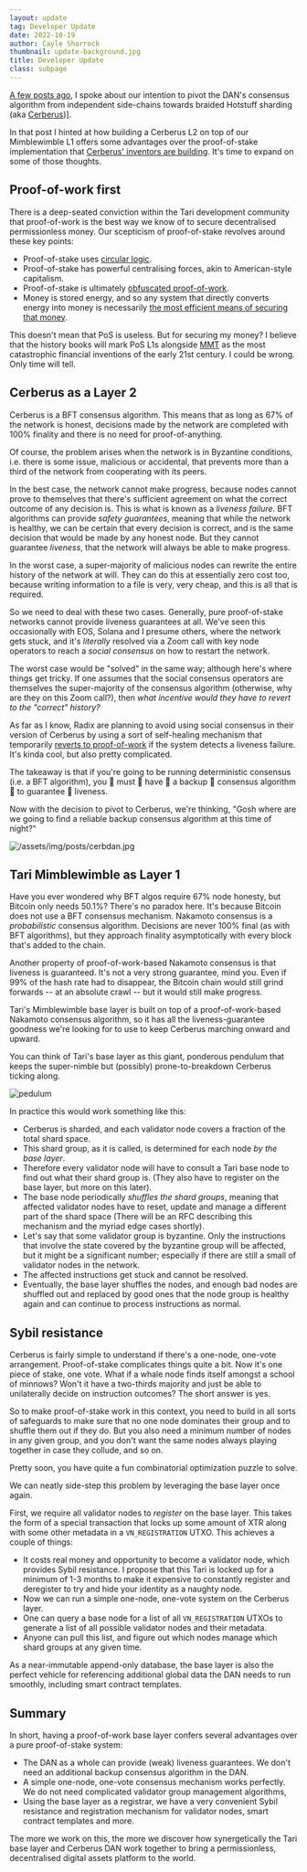 ```yaml
---
layout: update
tag: Developer Update
date: 2022-10-19
author: Cayle Sharrock
thumbnail: update-background.jpg
title: Developer Update
class: subpage
---
```


[A few posts ago](/updates/2022-09-22-update-89.html), I spoke about our intention to pivot the DAN's consensus
algorithm from independent side-chains towards braided Hotstuff sharding (aka [Cerberus])].

In that post I hinted at how building a Cerberus L2 on top of our Mimblewimble L1 offers some advantages over the
proof-of-stake implementation that [Cerberus' inventors are building](https://www.radixdlt.com/).
It's time to expand on some of those thoughts.

## Proof-of-work first

There is a deep-seated conviction within the Tari development community that proof-of-work is
the best way we know of to secure decentralised permissionless money. Our scepticism of proof-of-stake
revolves around these key points:

- Proof-of-stake uses [circular logic].
- Proof-of-stake has powerful centralising forces, akin to American-style capitalism.
- Proof-of-stake is ultimately [obfuscated proof-of-work](https://www.truthcoin.info/blog/pow-cheapest/).
- Money is stored energy, and so any system that directly converts energy into money is necessarily [the most
  efficient means of securing that money](https://y.at/🛢️➕⚡👉💰).

This doesn't mean that PoS is useless. But for securing my money? I believe that the history books will mark PoS
L1s alongside [MMT](https://www.theepochtimes.com/the-failure-of-mmt-is-now-evident_4315655.html) as
the most catastrophic financial inventions of the early 21st century. I could be wrong. Only time will
tell.

## Cerberus as a Layer 2

Cerberus is a BFT consensus algorithm. This means that as long as 67% of the network is honest, decisions made by
the network are completed with 100% finality and there is no need for proof-of-anything.

Of course, the problem arises when the network is in Byzantine conditions, i.e. there is some issue, malicious or
accidental, that prevents more than a third of the network from cooperating with its peers.

In the best case, the network cannot make progress, because nodes cannot prove to themselves that there's sufficient
agreement on what the correct outcome of any decision is. This is what is known as a _liveness failure_. BFT
algorithms can provide _safety guarantees_, meaning that while the network is healthy, we can be certain that every
decision is correct, and is the same decision that would be made by any honest node. But they cannot guarantee
_liveness_, that the network will always be able to make progress.

In the worst case, a super-majority of malicious nodes can rewrite the entire history of the network at will. They
can do this at essentially zero cost too, because writing information to a file is very, very cheap, and this is all
that is required.

So we need to deal with these two cases. Generally, pure proof-of-stake networks cannot provide liveness guarantees
at all. We've seen this occasionally with EOS, Solana and I presume others, where the network gets stuck, and it's
_literally_ resolved via a Zoom call with key node operators to reach a _social consensus_ on how to restart the
network.

The worst case would be "solved" in the same way; although here's where things get tricky. If one assumes that the
social consensus operators are themselves the super-majority of the consensus algorithm (otherwise, why are they on
this Zoom call?), then _what incentive would they have to revert to the "correct" history?_

As far as I know, Radix are planning to avoid using social consensus in their version of Cerberus by using a sort of
self-healing mechanism that temporarily [reverts to proof-of-work] if the system detects a liveness failure. It's
kinda cool, but also pretty complicated.

The takeaway is that if you're going to be running deterministic consensus (i.e. a BFT algorithm), you 👏 must 👏
have 👏 a backup 👏 consensus algorithm 👏 to guarantee 👏 liveness.

Now with the decision to pivot to Cerberus, we're thinking, "Gosh where are we going to find a
reliable backup consensus algorithm at this time of night?"

![/assets/img/posts/cerbdan.jpg](/assets/img/posts/cerbdan.jpg)

## Tari Mimblewimble as Layer 1

Have you ever wondered why BFT algos require 67% node honesty, but Bitcoin only needs 50.1%? There's no paradox here.
It's because Bitcoin does not use a BFT consensus mechanism. Nakamoto consensus is a _probabilistic_ consensus
algorithm.
Decisions are never 100% final (as with BFT algorithms), but they approach finality asymptotically with every block
that's added to the chain.

Another property of proof-of-work-based Nakamoto consensus is that liveness is guaranteed. It's not a very strong
guarantee, mind you. Even if 99% of the hash rate had to disappear, the Bitcoin chain would still grind forwards --
at an absolute crawl -- but it would still make progress.

Tari's Mimblewimble base layer is built on top of a proof-of-work-based Nakamoto consensus algorithm, so it has all
the liveness-guarantee goodness we're looking for to use to keep Cerberus marching onward and upward.

You can think of Tari's base layer as this giant, ponderous pendulum that keeps the super-nimble but
(possibly) prone-to-breakdown Cerberus ticking along.

![pedulum](/assets/img/posts/wrecking_ball.jpg)

In practice this would work something like this:

- Cerberus is sharded, and each validator node covers a fraction of the total shard space.
- This shard group, as it is called, is determined for each node _by the base layer_.
- Therefore every validator node will have to consult a Tari base node to find out what their shard group is. (They
  also have to register on the base layer, but more on this later).
- The base node periodically _shuffles the shard groups_, meaning that affected validator nodes have to reset,
  update and manage a different part of the shard space (There will be an RFC describing this mechanism and the
  myriad edge cases shortly).
- Let's say that some validator group is byzantine. Only the instructions that involve the state covered by the
  byzantine group will be affected, but it might be a significant number; especially if there are still a small of
  validator nodes in the network.
- The affected instructions get stuck and cannot be resolved.
- Eventually, the base layer shuffles the nodes, and enough bad nodes are shuffled out and replaced by
  good ones that the node group is healthy again and can continue to process instructions as normal.

## Sybil resistance

Cerberus is fairly simple to understand if there's a one-node, one-vote arrangement. Proof-of-stake complicates
things quite a bit. Now it's one piece of stake, one vote. What if a whale node finds itself amongst a school
of minnows? Won't it have a two-thirds majority and just be able to unilaterally decide on instruction
outcomes? The short answer is yes.

So to make proof-of-stake work in this context, you need to build in all sorts of safeguards to make sure that no
one node dominates their group and to shuffle them out if they do. But you also need a minimum number of nodes in
any given group, and you don't want the same nodes always playing together in case they collude, and so on.

Pretty soon, you have quite a fun combinatorial optimization puzzle to solve.

We can neatly side-step this problem by leveraging the base layer once again.

First, we require all validator nodes to _register_ on the base layer. This takes the form of a special transaction
that locks up some amount of XTR along with some other metadata in a `VN_REGISTRATION` UTXO. This achieves a couple of
things:

- It costs real money and opportunity to become a validator node, which provides Sybil resistance. I propose that
  this Tari is locked up for a minimum of 1-3 months to make it expensive to constantly register and deregister to
  try and hide your identity as a naughty node.
- Now we can run a simple one-node, one-vote system on the Cerberus layer.
- One can query a base node for a list of all `VN_REGISTRATION` UTXOs to generate a list of all possible
  validator nodes and their metadata.
- Anyone can pull this list, and figure out which nodes manage which shard groups at any given time.

As a near-immutable append-only database, the base layer is also the perfect vehicle for referencing additional global
data the DAN needs to run smoothly, including smart contract templates.

## Summary

In short, having a proof-of-work base layer confers several advantages over a pure proof-of-stake system:

- The DAN as a whole can provide (weak) liveness guarantees. We don't need an additional backup consensus algorithm
  in the DAN.
- A simple one-node, one-vote consensus mechanism works perfectly. We do not need complicated validator group management algorithms,
- Using the base layer as a registrar, we have a very convenient Sybil resistance and registration mechanism for
  validator nodes, smart contract templates and more.

The more we work on this, the more we discover how synergetically the Tari base layer and Cerberus DAN work together to
bring a permissionless, decentralised digital assets platform to the world.

[Cerberus]: https://arxiv.org/pdf/2008.04450v1.pdf
[circular logic]: https://bitcoinmagazine.com/technical/proof-of-work-vs-proof-of-stake-why-bitcoin-wont-change#:~:text=%E2%80%9CBasically%2C%20PoS%20relies%20on%20circular,Alden%20said%20at%20the%20panel.
[reverts to proof-of-work]: https://www.youtube.com/watch?v=1rNeL-X40lc&list=PLBGHv3uedRNT9ko1CKMTpJTL1BEgjk4wi&index=14&t=1750s
